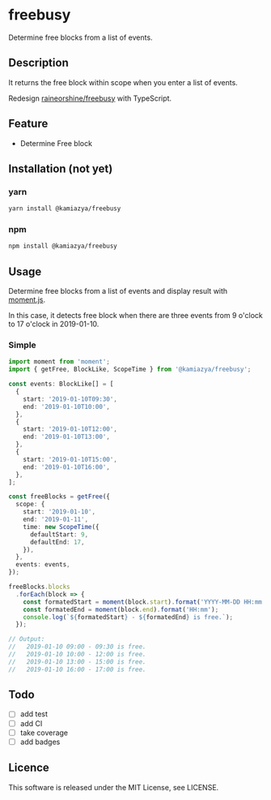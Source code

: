 # freebusy

Determine free blocks from a list of events.

## Description

It returns the free block within scope when you enter a list of events.

Redesign [raineorshine/freebusy](https://github.com/raineorshine/freebusy) with TypeScript.

## Feature

- Determine Free block

## Installation (not yet)

### yarn

```bash
yarn install @kamiazya/freebusy
```

### npm

```bash
npm install @kamiazya/freebusy
```

## Usage

Determine free blocks from a list of events and display result with [moment.js](http://momentjs.com/).

In this case, it detects free block when there are three events from 9 o'clock to 17 o'clock in 2019-01-10.

### Simple

```typescript
import moment from 'moment';
import { getFree, BlockLike, ScopeTime } from '@kamiazya/freebusy';

const events: BlockLike[] = [
  {
    start: '2019-01-10T09:30',
    end: '2019-01-10T10:00',
  },
  {
    start: '2019-01-10T12:00',
    end: '2019-01-10T13:00',
  },
  {
    start: '2019-01-10T15:00',
    end: '2019-01-10T16:00',
  },
];

const freeBlocks = getFree({
  scope: {
    start: '2019-01-10',
    end: '2019-01-11',
    time: new ScopeTime({
      defaultStart: 9,
      defaultEnd: 17,
    }),
  },
  events: events,
});

freeBlocks.blocks
  .forEach(block => {
    const formatedStart = moment(block.start).format('YYYY-MM-DD HH:mm');
    const formatedEnd = moment(block.end).format('HH:mm');
    console.log(`${formatedStart} - ${formatedEnd} is free.`);
  });

// Output:
//   2019-01-10 09:00 - 09:30 is free.
//   2019-01-10 10:00 - 12:00 is free.
//   2019-01-10 13:00 - 15:00 is free.
//   2019-01-10 16:00 - 17:00 is free.
```

## Todo

- [ ] add test
- [ ] add CI
- [ ] take coverage
- [ ] add badges

## Licence

This software is released under the MIT License, see LICENSE.
